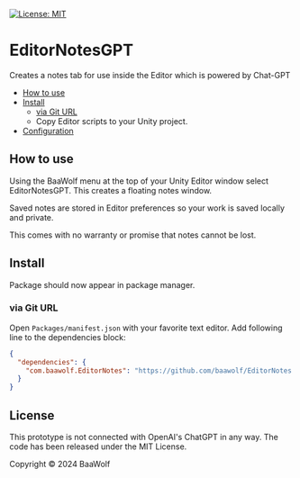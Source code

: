 [![License: MIT](https://img.shields.io/badge/License-MIT-green.svg)](https://opensource.org/licenses/MIT)

# EditorNotesGPT

Creates a notes tab for use inside the Editor which is powered by Chat-GPT

- [How to use](#how-to-use)
- [Install](#install)
  - [via Git URL](#via-git-url)
  - Copy Editor scripts to your Unity project. 
- [Configuration](#configuration)

## How to use

Using the BaaWolf menu at the top of your Unity Editor window select EditorNotesGPT. This creates a floating notes window.

Saved notes are stored in Editor preferences so your work is saved locally and private.

This comes with no warranty or promise that notes cannot be lost.

## Install

Package should now appear in package manager.

### via Git URL

Open `Packages/manifest.json` with your favorite text editor. Add following line to the dependencies block:
```json
{
  "dependencies": {
    "com.baawolf.EditorNotes": "https://github.com/baawolf/EditorNotes.git"
  }
}
```

## License

This prototype is not connected with OpenAI's ChatGPT in any way. The code has been released under the MIT License. 

Copyright © 2024 BaaWolf
